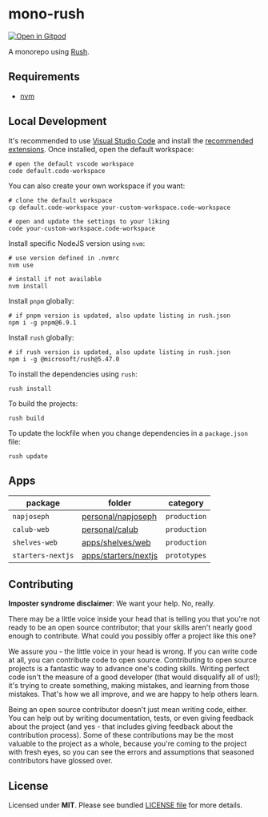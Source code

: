 # mono-rush

[![Open in Gitpod](https://gitpod.io/button/open-in-gitpod.svg)](https://gitpod.io/#https://github.com/napjoseph/mono-rush)

A monorepo using [Rush](https://rushjs.io/).

## Requirements

- [nvm](https://github.com/nvm-sh/nvm)

## Local Development

It's recommended to use [Visual Studio Code](https://code.visualstudio.com/Download) and install the [recommended extensions](./.vscode/extensions.json). Once installed, open the default workspace:

```shell
# open the default vscode workspace
code default.code-workspace
```

You can also create your own workspace if you want:

```shell
# clone the default workspace
cp default.code-workspace your-custom-workspace.code-workspace

# open and update the settings to your liking
code your-custom-workspace.code-workspace
```

Install specific NodeJS version using `nvm`:

```shell
# use version defined in .nvmrc
nvm use

# install if not available
nvm install
```

Install `pnpm` globally:

```shell
# if pnpm version is updated, also update listing in rush.json
npm i -g pnpm@6.9.1
```

Install `rush` globally:

```shell
# if rush version is updated, also update listing in rush.json
npm i -g @microsoft/rush@5.47.0
```

To install the dependencies using `rush`:

```shell
rush install
```

To build the projects:

```shell
rush build
```

To update the lockfile when you change dependencies in a `package.json` file:

```shell
rush update
```

## Apps

| package | folder | category |
| ------- | ------ | -------- |
| `napjoseph` | [personal/napjoseph](./personal/napjoseph) | `production` |
| `calub-web` | [personal/calub](./personal/calub) | `production` |
| `shelves-web` | [apps/shelves/web](./apps/shelves/web) | `production` |
| `starters-nextjs` | [apps/starters/nextjs](./apps/starters/nextjs) | `prototypes` |

## Contributing

**Imposter syndrome disclaimer**: We want your help. No, really.

There may be a little voice inside your head that is telling you that you're not ready to be an open source contributor; that your skills aren't nearly good enough to contribute. What could you possibly offer a project like this one?

We assure you - the little voice in your head is wrong. If you can write code at all, you can contribute code to open source. Contributing to open source projects is a fantastic way to advance one's coding skills. Writing perfect code isn't the measure of a good developer (that would disqualify all of us!); it's trying to create something, making mistakes, and learning from those mistakes. That's how we all improve, and we are happy to help others learn.

Being an open source contributor doesn't just mean writing code, either. You can help out by writing documentation, tests, or even giving feedback about the project (and yes - that includes giving feedback about the contribution process). Some of these contributions may be the most valuable to the project as a whole, because you're coming to the project with fresh eyes, so you can see the errors and assumptions that seasoned contributors have glossed over.

## License

Licensed under **MIT**. Please see bundled [LICENSE file](./LICENSE.md) for more details.
